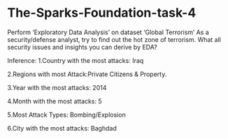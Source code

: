 # The-Sparks-Foundation-task-4

Perform ‘Exploratory Data Analysis’ on dataset ‘Global Terrorism’
As a security/defense analyst, try to find out the hot zone of terrorism.
What all security issues and insights you can derive by EDA?

Inference:
1.Country with the most attacks: Iraq

2.Regions with most Attack:Private Citizens & Property.

3.Year with the most attacks: 2014

4.Month with the most attacks: 5

5.Most Attack Types: Bombing/Explosion

6.City with the most attacks: Baghdad
